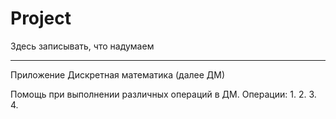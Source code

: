 # Project

Здесь записывать, что надумаем

***************************
Приложение Дискретная математика (далее ДМ)

Помощь при выполнении различных операций в ДМ.
Операции:
1.
2.
3.
4.
